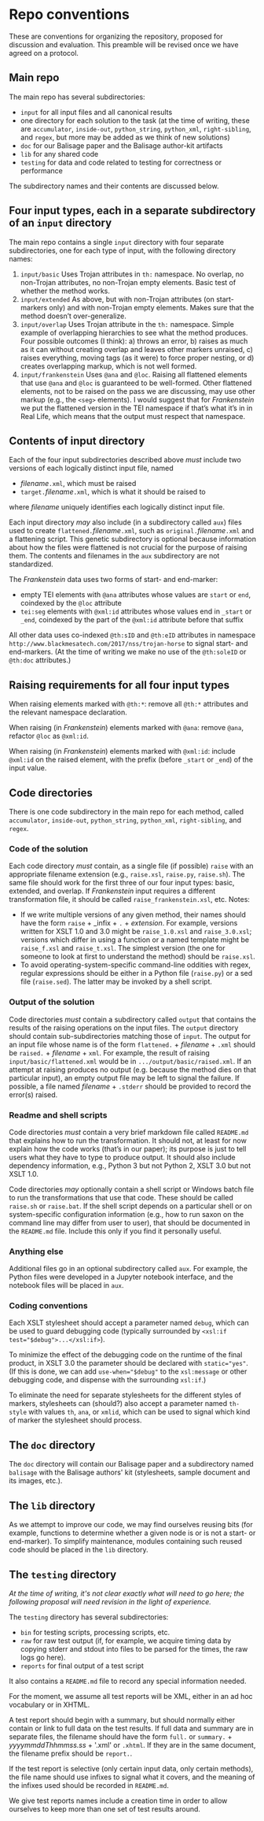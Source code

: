 # Repo conventions

These are conventions for organizing the repository, proposed for discussion and evaluation. This preamble will be revised once we have agreed on a protocol.

## Main repo

The main repo has several subdirectories:

* `input` for all input files and all canonical results
* one directory for each solution to the task (at the time of writing, these are `accumulator`, `inside-out`, `python_string`, `python_xml`, `right-sibling`, and `regex`, but more may be added as we think of new solutions)
* `doc` for our Balisage paper and the Balisage author-kit artifacts
* `lib` for any shared code
* `testing` for data and code related to testing for correctness or performance

The subdirectory names and their contents are discussed below. 

## Four input types, each in a separate subdirectory of an `input` directory

The main repo contains a single `input` directory with four separate subdirectories, one for each type of input, with the following directory names:

1. `input/basic` Uses Trojan attributes in `th:` namespace. No overlap, no non-Trojan attributes, no non-Trojan empty elements. Basic test of whether the method works.
2. `input/extended` As above, but with non-Trojan attributes (on start-markers only) and with non-Trojan empty elements. Makes sure that the method doesn’t over-generalize.
3. `input/overlap` Uses Trojan attribute in the `th:` namespace. Simple example of overlapping hierarchies to see what the method produces. Four possible outcomes (I think): a) throws an error, b) raises as much as it can without creating overlap and leaves other markers unraised, c) raises everything, moving tags (as it were) to force proper nesting, or d) creates overlapping markup, which is not well formed.
4. `input/frankenstein` Uses `@ana` and `@loc`. Raising all flattened elements that use `@ana` and `@loc` is guaranteed to be well-formed. Other flattened elements, not to be raised on the pass we are discussing, may use other markup (e.g., the `<seg>` elements). I would suggest that for _Frankenstein_ we put the flattened version in the TEI namespace if that’s what it’s in in Real Life, which means that the output must respect that namespace.



## Contents of input directory

Each of the four input subdirectories described above _must_ include two versions of each logically distinct input file, named 

* _filename_`.xml`, which must be raised
* `target.`_filename_`.xml`, which is what it should be raised to

where _filename_ uniquely identifies each logically distinct input file.

Each input directory _may_ also include (in a subdirectory called `aux`) files used to create `flattened.`_filename_`.xml`, such as `original.`_filename_`.xml` and a flattening script. This genetic subdirectory is optional because information about how the files were flattened is not crucial for the purpose of raising them. The contents and filenames in the `aux` subdirectory are not standardized.

The _Frankenstein_ data uses two forms of start- and end-marker:

* empty TEI elements with `@ana` attributes whose values are `start` or `end`, coindexed by the `@loc` attribute
* `tei:seg` elements with `@xml:id` attributes whose values end in `_start` or `_end`, coindexed by the part of the `@xml:id` attribute before that suffix

All other data uses co-indexed `@th:sID` and `@th:eID` attributes in namespace `http://www.blackmesatech.com/2017/nss/trojan-horse` to signal start- and end-markers.  (At the time of writing we make no use of the `@th:soleID` or `@th:doc` attributes.)

## Raising requirements for all four input types

When raising elements marked with `@th:*`: remove all `@th:*` attributes and the relevant namespace declaration.

When raising (in _Frankenstein_) elements marked with `@ana`: remove `@ana`, refactor `@loc` as `@xml:id`. 

When raising (in _Frankenstein_) elements marked with `@xml:id`: include `@xml:id` on the raised element, with the prefix (before `_start` or `_end`) of the input value.

## Code directories

There is one code subdirectory in the main repo for each method, called `accumulator`, `inside-out`, `python_string`, `python_xml`, `right-sibling`, and `regex`. 

### Code of the solution

Each code directory _must_ contain, as a single file (if possible) `raise` with an appropriate filename extension (e.g., `raise.xsl`, `raise.py`, `raise.sh`). The same file should work for the first three of our four input types: basic, extended, and overlap. If _Frankenstein_ input requires a different transformation file, it should be called `raise_frankenstein.xsl`, etc. Notes:

* If we write multiple versions of any given method, their names should have the form `raise` + _infix + `.` + _extension_.   For example, versions written for XSLT 1.0 and 3.0 might be `raise_1.0.xsl` and `raise_3.0.xsl`; versions which differ in using a function or a named template might be `raise_f.xsl` and `raise_t.xsl`.  The simplest version (the one for someone to look at first to understand the method) should be `raise.xsl`. 
* To avoid operating-system-specific command-line oddities with regex, regular expressions should be either in a Python file (`raise.py`) or a sed file (`raise.sed`).  The latter may be invoked by a shell script.

### Output of the solution

Code directories _must_ contain a subdirectory called `output` that contains the results of the raising operations on the input files.  The `output` directory should contain sub-subdirectories matching those of `input`.  The output for an input file whose name is of the form `flattened.` + _filename_ + `.xml` should be `raised.` + _filename_ + `xml`. For example, the result of raising `input/basic/flattened.xml` would be in `.../output/basic/raised.xml`. If an attempt at raising produces no output (e.g. because the method dies on that particular input), an empty output file may be left to signal the failure.  If possible, a file named _filename_ + `.stderr` should be provided to record the error(s) raised. 

### Readme and shell scripts

Code directories _must_ contain a very brief markdown file called `README.md` that explains how to run the transformation. It should not, at least for now explain how the code works (that’s in our paper); its purpose is just to tell users what they have to type to produce output. It should also include dependency information, e.g., Python 3 but not Python 2, XSLT 3.0 but not XSLT 1.0.

Code directories _may_ optionally contain a shell script or Windows batch file to run the transformations that use that code. These should be called `raise.sh` or `raise.bat`. If the shell script depends on a particular shell or on system-specific configuration information (e.g., how to run saxon on the command line may differ from user to user), that should be documented in the `README.md` file. Include this only if you find it personally useful.

### Anything else ###

Additional files go in an optional subdirectory called `aux`. For example, the Python files were developed in a Jupyter notebook interface, and the notebook files will be placed in `aux`.

### Coding conventions

Each XSLT stylesheet should accept a parameter named `debug`, which can be used to guard debugging code (typically surrounded by `<xsl:if test="$debug">...</xsl:if>`).

To minimize the effect of the debugging code on the runtime of the final product, in XSLT 3.0 the parameter should be declared with `static="yes"`.  (If this is done, we can add `use-when="$debug"` to the `xsl:message` or other debugging code, and dispense with the surrounding `xsl:if`.)

To eliminate the need for separate stylesheets for the different styles of markers, stylesheets can (should?) also accept a parameter named `th-style` with values `th`, `ana`, or `xmlid`, which can be used to signal which kind of marker the stylesheet should process.  

## The `doc` directory

The `doc` directory will contain our Balisage paper and a subdirectory named `balisage` with the Balisage authors' kit (stylesheets, sample document and its images, etc.).

## The `lib` directory 

As we attempt to improve our code, we may find ourselves reusing bits (for example, functions to determine whether a given node is or is not a start- or end-marker).  To simplify maintenance, modules containing such reused code should be placed in the `lib` directory.

## The `testing` directory 

*At the time of writing, it's not clear exactly what will need to go here; the following proposal will need revision in the light of experience.*

The `testing` directory has several subdirectories:

* `bin` for testing scripts, processing scripts, etc.
* `raw` for raw test output (if, for example, we acquire timing data by copying stderr and stdout into files to be parsed for the times, the raw logs go here).
* `reports` for final output of a test script

It also contains a `README.md` file to record any special information needed.

For the moment, we assume all test reports will be XML, either in an ad hoc vocabulary or in XHTML.

A test report should begin with a summary, but should normally either contain or link to full data on the test results.  If full data and summary are in separate files, the filename should have the form `full.` or `summary.` + _yyyymmddThhmmss.ss_ + '.xml' or `.xhtml`.  If they are in the same document, the filename prefix should be `report.`.

If the test report is selective (only certain input data, only certain methods), the file name should use infixes to signal what it covers, and the meaning of the infixes used should be recorded in `README.md`.

We give test reports names include a creation time in order to allow ourselves to keep more than one set of test results around.
